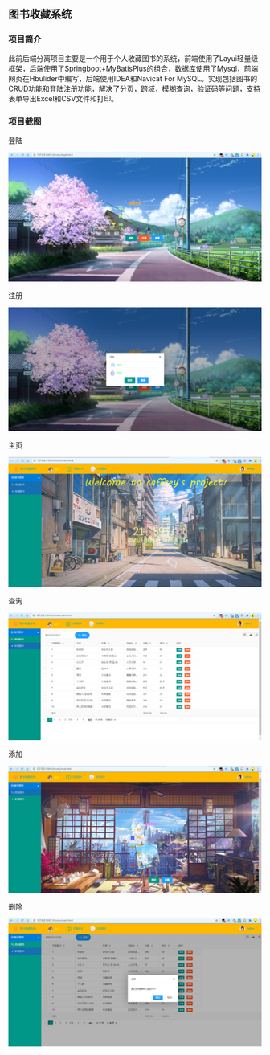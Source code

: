## 图书收藏系统

### 项目简介

此前后端分离项目主要是一个用于个人收藏图书的系统，前端使用了Layui轻量级框架，后端使用了Springboot+MyBatisPlus的组合，数据库使用了Mysql，前端网页在Hbulider中编写，后端使用IDEA和Navicat For MySQL。实现包括图书的CRUD功能和登陆注册功能，解决了分页，跨域，模糊查询，验证码等问题，支持表单导出Excel和CSV文件和打印。

### 项目截图

登陆

![登陆](https://github.com/Caffreyzsz/springboot_bookmanagement/blob/master/%E7%99%BB%E9%99%86.png)

注册

![注册](https://github.com/Caffreyzsz/springboot_bookmanagement/blob/master/%E6%B3%A8%E5%86%8C.png)

主页

![](https://github.com/Caffreyzsz/springboot_bookmanagement/blob/master/%E4%B8%BB%E9%A1%B5.png)

查询

![](https://github.com/Caffreyzsz/springboot_bookmanagement/blob/master/%E6%9F%A5%E8%AF%A2.png)

添加

![](https://github.com/Caffreyzsz/springboot_bookmanagement/blob/master/%E6%B7%BB%E5%8A%A0.png)

删除

![删除](https://github.com/Caffreyzsz/springboot_bookmanagement/blob/master/%E5%88%A0%E9%99%A4.png)
